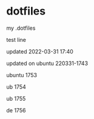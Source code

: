 # dotfiles

my .dotfiles</br>

test line</br>

updated 2022-03-31 17:40

updated on ubuntu 220331-1743

ubuntu 1753

ub 1754

ub 1755

de 1756


